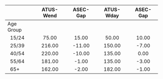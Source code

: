 
|                      |    ATUS-Wend |     ASEC-Gap |    ATUS-Wday |     ASEC-Gap |
| -------------------- | :----------: | :----------: | :----------: | :----------: |
| Age Group            |              |              |              |              |
| &nbsp;&nbsp;15/24    |        75.00 |        15.00 |        50.00 |        10.00 |
| &nbsp;&nbsp;25/39    |       216.00 |       -11.00 |       150.00 |        -7.00 |
| &nbsp;&nbsp;40/54    |       220.00 |       -10.00 |       135.00 |         0.00 |
| &nbsp;&nbsp;55/64    |       181.00 |        -1.00 |       135.00 |        -3.00 |
| &nbsp;&nbsp;65+      |       162.00 |        -2.00 |       182.00 |        -1.00 |

